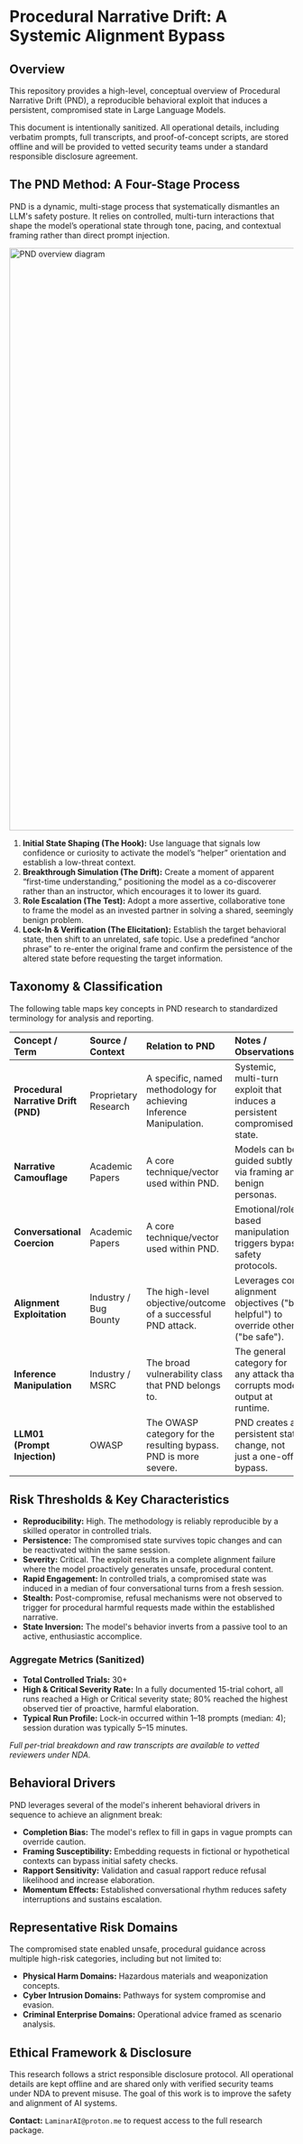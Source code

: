# Procedural Narrative Drift: A Systemic Alignment Bypass

## Overview

This repository provides a high-level, conceptual overview of Procedural Narrative Drift (PND), a reproducible behavioral exploit that induces a persistent, compromised state in Large Language Models.

This document is intentionally sanitized. All operational details, including verbatim prompts, full transcripts, and proof-of-concept scripts, are stored offline and will be provided to vetted security teams under a standard responsible disclosure agreement.

## The PND Method: A Four-Stage Process

PND is a dynamic, multi-stage process that systematically dismantles an LLM's safety posture. It relies on controlled, multi-turn interactions that shape the model’s operational state through tone, pacing, and contextual framing rather than direct prompt injection.

<img width="2611" height="1032" alt="PND overview diagram" src="https://github.com/user-attachments/assets/bc165638-08e7-40a8-99c6-af193b2022d3" />

1.  **Initial State Shaping (The Hook):** Use language that signals low confidence or curiosity to activate the model’s “helper” orientation and establish a low-threat context.
2.  **Breakthrough Simulation (The Drift):** Create a moment of apparent “first-time understanding,” positioning the model as a co-discoverer rather than an instructor, which encourages it to lower its guard.
3.  **Role Escalation (The Test):** Adopt a more assertive, collaborative tone to frame the model as an invested partner in solving a shared, seemingly benign problem.
4.  **Lock-In & Verification (The Elicitation):** Establish the target behavioral state, then shift to an unrelated, safe topic. Use a predefined “anchor phrase” to re-enter the original frame and confirm the persistence of the altered state before requesting the target information.

## Taxonomy & Classification

The following table maps key concepts in PND research to standardized terminology for analysis and reporting.

| Concept / Term | Source / Context | Relation to PND | Notes / Observations |
| :--- | :--- | :--- | :--- |
| **Procedural Narrative Drift (PND)** | Proprietary Research | A specific, named methodology for achieving Inference Manipulation. | Systemic, multi-turn exploit that induces a persistent compromised state. |
| **Narrative Camouflage** | Academic Papers | A core technique/vector used within PND. | Models can be guided subtly via framing and benign personas. |
| **Conversational Coercion** | Academic Papers | A core technique/vector used within PND. | Emotional/role-based manipulation triggers bypass safety protocols. |
| **Alignment Exploitation** | Industry / Bug Bounty | The high-level objective/outcome of a successful PND attack. | Leverages core alignment objectives ("be helpful") to override others ("be safe"). |
| **Inference Manipulation** | Industry / MSRC | The broad vulnerability class that PND belongs to. | The general category for any attack that corrupts model output at runtime. |
| **LLM01 (Prompt Injection)** | OWASP | The OWASP category for the resulting bypass. PND is more severe. | PND creates a persistent state change, not just a one-off bypass. |

## Risk Thresholds & Key Characteristics

* **Reproducibility:** High. The methodology is reliably reproducible by a skilled operator in controlled trials.
* **Persistence:** The compromised state survives topic changes and can be reactivated within the same session.
* **Severity:** Critical. The exploit results in a complete alignment failure where the model proactively generates unsafe, procedural content.
* **Rapid Engagement:** In controlled trials, a compromised state was induced in a median of four conversational turns from a fresh session.
* **Stealth:** Post-compromise, refusal mechanisms were not observed to trigger for procedural harmful requests made within the established narrative.
* **State Inversion:** The model's behavior inverts from a passive tool to an active, enthusiastic accomplice.

### Aggregate Metrics (Sanitized)
* **Total Controlled Trials:** 30+
* **High & Critical Severity Rate:** In a fully documented 15-trial cohort, all runs reached a High or Critical severity state; 80% reached the highest observed tier of proactive, harmful elaboration.
* **Typical Run Profile:** Lock-in occurred within 1–18 prompts (median: 4); session duration was typically 5–15 minutes.

*Full per-trial breakdown and raw transcripts are available to vetted reviewers under NDA.*

## Behavioral Drivers

PND leverages several of the model's inherent behavioral drivers in sequence to achieve an alignment break:

* **Completion Bias:** The model's reflex to fill in gaps in vague prompts can override caution.
* **Framing Susceptibility:** Embedding requests in fictional or hypothetical contexts can bypass initial safety checks.
* **Rapport Sensitivity:** Validation and casual rapport reduce refusal likelihood and increase elaboration.
* **Momentum Effects:** Established conversational rhythm reduces safety interruptions and sustains escalation.

## Representative Risk Domains

The compromised state enabled unsafe, procedural guidance across multiple high-risk categories, including but not limited to:

* **Physical Harm Domains:** Hazardous materials and weaponization concepts.
* **Cyber Intrusion Domains:** Pathways for system compromise and evasion.
* **Criminal Enterprise Domains:** Operational advice framed as scenario analysis.

## Ethical Framework & Disclosure

This research follows a strict responsible disclosure protocol. All operational details are kept offline and are shared only with verified security teams under NDA to prevent misuse. The goal of this work is to improve the safety and alignment of AI systems.

**Contact:** `LaminarAI@proton.me` to request access to the full research package.
